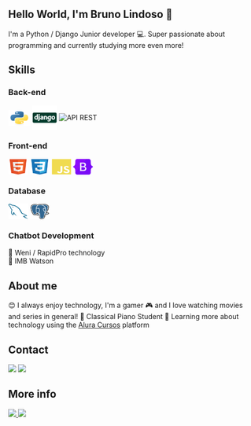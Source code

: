 ## Hello World, I'm Bruno Lindoso 👋

I'm a Python / Django Junior developer 💻. Super passionate about programming and currently studying more even more!
  
## Skills

### Back-end
<img  align="center" src="https://raw.githubusercontent.com/devicons/devicon/master/icons/python/python-original.svg" width="45" height="32" />         <img align="center" src="https://raw.githubusercontent.com/devicons/devicon/master/icons/django/django-original.svg" width="50" />         <img align="center" alt="API REST" src="https://imgur.com/FTeNrPl.png" width="70" />

### Front-end
<img align="center" src="https://raw.githubusercontent.com/devicons/devicon/master/icons/html5/html5-original.svg" width="40" height="32" />         <img align="center" src="https://raw.githubusercontent.com/devicons/devicon/master/icons/css3/css3-original.svg" width="40" height="32" />         <img align="center" src="https://raw.githubusercontent.com/devicons/devicon/master/icons/javascript/javascript-plain.svg" width="40" height="32" />         <img align="center" src="https://raw.githubusercontent.com/devicons/devicon/master/icons/bootstrap/bootstrap-original.svg" width="40" height="32" />                  

### Database
<img align="center" src="https://raw.githubusercontent.com/devicons/devicon/master/icons/mysql/mysql-original.svg" width="40" height="32" />      <img align="center" src="https://raw.githubusercontent.com/devicons/devicon/master/icons/postgresql/postgresql-original.svg" width="40" height="32" />

### Chatbot Development
💬 Weni / RapidPro technology <br>
💬 IMB Watson

## About me
😊 I always enjoy technology, I'm a gamer 🎮 and I love watching movies and series in general!
🎹 Classical Piano Student
🌱 Learning more about technology using the [Alura Cursos](https://www.alura.com.br/) platform

## Contact
 <div>   
  <a href = "mailto:brunolindoso@gmail.com" target="_blank"><img src="https://img.shields.io/badge/Gmail-D14836?style=for-the-badge&logo=gmail&logoColor=white"" target="_blank"></a>
 <a href="https://www.linkedin.com/in/brunolindosodev/" target="_blank"><img src="https://img.shields.io/badge/-LinkedIn-%230077B5?style=for-the-badge&logo=linkedin&logoColor=white" target="_blank"></a> 
</div>
    
## More info
 
<!-- Painel de Trabalhos -->
<div>
 <a href="https://github.com/bslindoso">
 <img height="170em" src="https://github-readme-stats.vercel.app/api?username=bslindoso&show_icons=true&theme=dark&include_all_commits=true&count_private=true"/>
 <img height="170em" src="https://github-readme-stats.vercel.app/api/top-langs/?username=bslindoso&layout=compact&langs_count=7&theme=dark"/>
</div>
